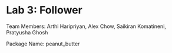 # Lab 3: Follower

Team Members: Arthi Haripriyan, Alex Chow, Saikiran Komatineni, Pratyusha Ghosh

Package Name: peanut_butter